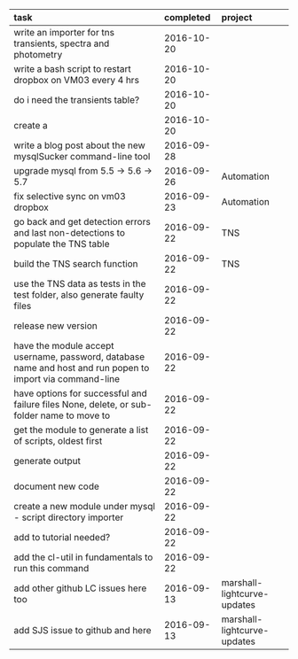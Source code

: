 | task                                                                                                        | completed   | project                      |
|:------------------------------------------------------------------------------------------------------------|:------------|:-----------------------------|
| write an importer for tns transients, spectra and photometry                                                | 2016-10-20  |                              |
| write a bash script to restart dropbox on VM03 every 4 hrs                                                  | 2016-10-20  |                              |
| do i need the transients table?                                                                             | 2016-10-20  |                              |
| create a                                                                                                    | 2016-10-20  |                              |
| write a blog post about the new mysqlSucker command-line tool                                               | 2016-09-28  |                              |
| upgrade mysql from 5.5 -> 5.6 -> 5.7                                                                        | 2016-09-26  | Automation                   |
| fix selective sync on vm03 dropbox                                                                          | 2016-09-23  | Automation                   |
| go back and get detection errors and last non-detections to populate the TNS table                          | 2016-09-22  | TNS                          |
| build the TNS search function                                                                               | 2016-09-22  | TNS                          |
| use the TNS data as tests in the test folder, also generate faulty files                                    | 2016-09-22  |                              |
| release new version                                                                                         | 2016-09-22  |                              |
| have the module accept username, password, database name and host and run popen to import via command-line  | 2016-09-22  |                              |
| have options for successful and failure files   None, delete, or sub-folder name to move to                 | 2016-09-22  |                              |
| get the module to generate a list of scripts, oldest first                                                  | 2016-09-22  |                              |
| generate output                                                                                             | 2016-09-22  |                              |
| document new code                                                                                           | 2016-09-22  |                              |
| create a new module under mysql - script directory importer                                                 | 2016-09-22  |                              |
| add to tutorial   needed?                                                                                   | 2016-09-22  |                              |
| add the cl-util in fundamentals to run this command                                                         | 2016-09-22  |                              |
| add other github LC issues here too                                                                         | 2016-09-13  | marshall-lightcurve-updates  |
| add SJS issue to github and here                                                                            | 2016-09-13  | marshall-lightcurve-updates  |